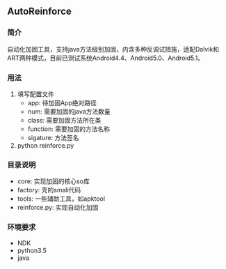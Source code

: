 ## AutoReinforce
### 简介
自动化加固工具，支持java方法级别加固，内含多种反调试措施，适配Dalvik和ART两种模式，目前已测试系统Android4.4、Android5.0、Android5.1。
### 用法

1. 填写配置文件
    - app: 待加固App绝对路径
    - num: 需要加固的java方法数量
    - class: 需要加固方法所在类
    - function: 需要加固的方法名称
    - sigature: 方法签名
2. python reinforce.py

### 目录说明
- core: 实现加固的核心so库
- factory: 壳的smali代码
- tools: 一些辅助工具，如apktool
- reinforce.py: 实现自动化加固

### 环境要求
- NDK
- python3.5
- java